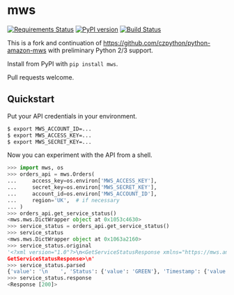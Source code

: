 # mws
[![Requirements Status](https://requires.io/github/jameshiew/mws/requirements.svg)](https://requires.io/github/jameshiew/mws/requirements/) [![PyPI version](https://badge.fury.io/py/mws.svg)](https://badge.fury.io/py/mws) [![Build Status](https://travis-ci.org/jameshiew/mws.svg)](https://travis-ci.org/jameshiew/mws)

This is a fork and continuation of https://github.com/czpython/python-amazon-mws with preliminary Python 2/3 support.

Install from PyPI with `pip install mws`.

Pull requests welcome.

## Quickstart

Put your API credentials in your environment.

```bash
$ export MWS_ACCOUNT_ID=...
$ export MWS_ACCESS_KEY=...
$ export MWS_SECRET_KEY=...
```

Now you can experiment with the API from a shell.

```python
>>> import mws, os
>>> orders_api = mws.Orders(
...     access_key=os.environ['MWS_ACCESS_KEY'],
...     secret_key=os.environ['MWS_SECRET_KEY'],
...     account_id=os.environ['MWS_ACCOUNT_ID'],
...     region='UK',  # if necessary
... )
>>> orders_api.get_service_status()
<mws.mws.DictWrapper object at 0x1053c4630>
>>> service_status = orders_api.get_service_status()
>>> service_status
<mws.mws.DictWrapper object at 0x1063a2160>
>>> service_status.original
'<?xml version="1.0"?>\n<GetServiceStatusResponse xmlns="https://mws.amazonservices.com/Orders/2013-09-01">\n  <GetServiceStatusResult>\n    <Status>GREEN</Status>\n    <Timestamp>2017-06-14T16:39:12.765Z</Timestamp>\n  </GetServiceStatusResult>\n  <ResponseMetadata>\n    <RequestId>affdec68-05d2-4bc5-a8a4-bb40f307dd6b</RequestId>\n  </ResponseMetadata>\n</
GetServiceStatusResponse>\n'
>>> service_status.parsed
{'value': '\n    ', 'Status': {'value': 'GREEN'}, 'Timestamp': {'value': '2017-06-14T16:39:12.765Z'}}
>>> service_status.response
<Response [200]>
```
